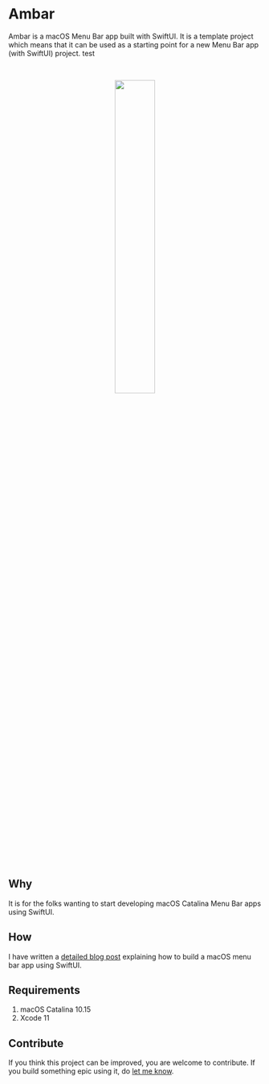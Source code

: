 # Ambar
Ambar is a macOS Menu Bar app built with SwiftUI. It is a template project which means that it can be used as a starting point for a new Menu Bar app (with SwiftUI) project. test

<br>
<p align="center"><img width=40% src="https://www.dropbox.com/s/feqbxi2f3nrdwl3/Ambar%20Hero.png?raw=1"></p>

## Why
It is for the folks wanting to start developing macOS Catalina Menu Bar apps using SwiftUI.

## How
I have written a [detailed blog post](https://www.anaghsharma.com/blog/macos-menu-bar-app-with-swiftui/) explaining how to build a macOS menu bar app using SwiftUI.

## Requirements
1. macOS Catalina 10.15
2. Xcode 11

## Contribute
If you think this project can be improved, you are welcome to contribute. If you build something epic using it, do [let me know](https://twitter.com/AnaghSharma).

